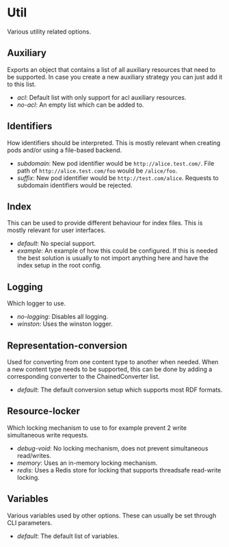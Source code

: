 # Util
Various utility related options.

## Auxiliary
Exports an object that contains a list of all auxiliary resources that need to be supported.
In case you create a new auxiliary strategy you can just add it to this list.
* *acl*: Default list with only support for acl auxiliary resources.
* *no-acl*: An empty list which can be added to.

## Identifiers
How identifiers should be interpreted.
This is mostly relevant when creating pods and/or using a file-based backend.
* *subdomain*: New pod identifier would be `http://alice.test.com/`.
  File path of `http://alice.test.com/foo` would be `/alice/foo`.
* *suffix*: New pod identifier would be `http://test.com/alice`.
  Requests to subdomain identifiers would be rejected.

## Index
This can be used to provide different behaviour for index files.
This is mostly relevant for user interfaces.
* *default*: No special support.
* *example*: An example of how this could be configured.
  If this is needed the best solution is usually to not import anything here
  and have the index setup in the root config.

## Logging
Which logger to use.
* *no-logging*: Disables all logging.
* *winston*: Uses the winston logger.

## Representation-conversion
Used for converting from one content type to another when needed.
When a new content type needs to be supported, this can be done by adding a corresponding converter
to the ChainedConverter list.
* *default*: The default conversion setup which supports most RDF formats.

## Resource-locker
Which locking mechanism to use to for example prevent 2 write simultaneous write requests.
* *debug-void*: No locking mechanism, does not prevent simultaneous read/writes.
* *memory*: Uses an in-memory locking mechanism.
* *redis*: Uses a Redis store for locking that supports threadsafe read-write locking.

## Variables
Various variables used by other options.
These can usually be set through CLI parameters.
* *default*: The default list of variables.
